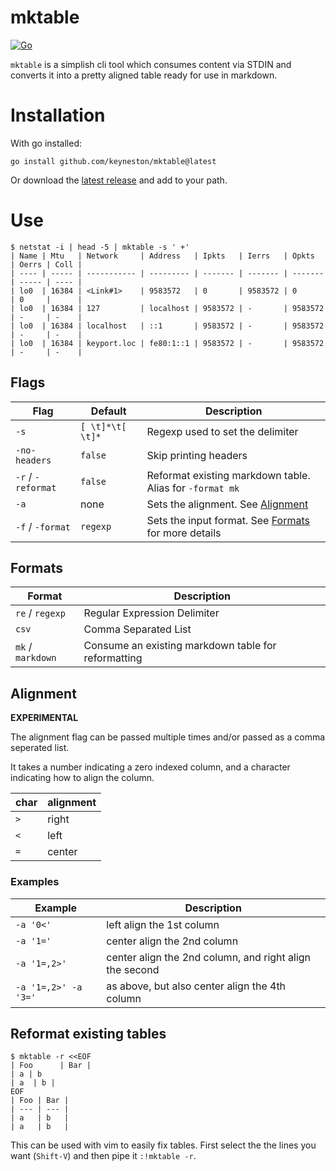 # mktable

[![Go](https://github.com/keyneston/mktable/actions/workflows/go.yml/badge.svg)](https://github.com/keyneston/mktable/actions/workflows/go.yml)

`mktable` is a simplish cli tool which consumes content via STDIN and converts
it into a pretty aligned table ready for use in markdown.

# Installation

With go installed:

```
go install github.com/keyneston/mktable@latest
```

Or download the [latest release](https://github.com/keyneston/mktable/releases/) and add to your path.


# Use

```
$ netstat -i | head -5 | mktable -s ' +'
| Name | Mtu   | Network     | Address   | Ipkts   | Ierrs   | Opkts   | Oerrs | Coll |
| ---- | ----- | ----------- | --------- | ------- | ------- | ------- | ----- | ---- |
| lo0  | 16384 | <Link#1>    | 9583572   | 0       | 9583572 | 0       | 0     |      |
| lo0  | 16384 | 127         | localhost | 9583572 | -       | 9583572 | -     | -    |
| lo0  | 16384 | localhost   | ::1       | 9583572 | -       | 9583572 | -     | -    |
| lo0  | 16384 | keyport.loc | fe80:1::1 | 9583572 | -       | 9583572 | -     | -    |
```

## Flags

| Flag               | Default          | Description                                                    |
| ------------------ | ---------------- | -------------------------------------------------------------- |
| `-s`               | `[ \t]*\t[ \t]*` | Regexp used to set the delimiter                               |
| `-no-headers`      | `false`          | Skip printing headers                                          |
| `-r` / `-reformat` | `false`          | Reformat existing markdown table. Alias for `-format mk`       |
| `-a`               | none             | Sets the alignment. See [Alignment](#alignment)                |
| `-f` / `-format`   | `regexp`         | Sets the input format. See [Formats](#format) for more details |

## Formats

| Format            | Description                                         |
| ----------------- | --------------------------------------------------- |
| `re` / `regexp`   | Regular Expression Delimiter                        |
| `csv`             | Comma Separated List                                |
| `mk` / `markdown` | Consume an existing markdown table for reformatting |


## Alignment

**EXPERIMENTAL**

The alignment flag can be passed multiple times and/or passed as a comma
seperated list.

It takes a number indicating a zero indexed column, and a character
indicating how to align the column.

| char | alignment |
| ---- | --------- |
| `>`  | right     |
| `<`  | left      |
| `=`  | center    |

### Examples

| Example              | Description                                             |
| -------------------- | ------------------------------------------------------- |
| `-a '0<'`            | left align the 1st column                               |
| `-a '1='`            | center align the 2nd column                             |
| `-a '1=,2>'`         | center align the 2nd column, and right align the second |
| `-a '1=,2>' -a '3='` | as above, but also center align the 4th column          |


## Reformat existing tables

```
$ mktable -r <<EOF
| Foo      | Bar |
| a | b
| a  | b |
EOF
| Foo | Bar |
| --- | --- |
| a   | b   |
| a   | b   |
```

This can be used with vim to easily fix tables. First select the the lines you want (`Shift-V`) and then pipe it `:!mktable -r`.

